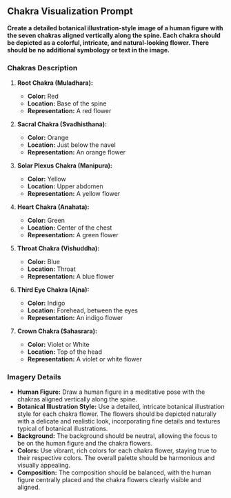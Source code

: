 ## Chakra Visualization Prompt

**Create a detailed botanical illustration-style image of a human figure with the seven chakras aligned vertically along the spine. Each chakra should be depicted as a colorful, intricate, and natural-looking flower. There should be no additional symbology or text in the image.**

### Chakras Description

1. **Root Chakra (Muladhara):**
   - **Color:** Red
   - **Location:** Base of the spine
   - **Representation:** A red flower

2. **Sacral Chakra (Svadhisthana):**
   - **Color:** Orange
   - **Location:** Just below the navel
   - **Representation:** An orange flower

3. **Solar Plexus Chakra (Manipura):**
   - **Color:** Yellow
   - **Location:** Upper abdomen
   - **Representation:** A yellow flower

4. **Heart Chakra (Anahata):**
   - **Color:** Green
   - **Location:** Center of the chest
   - **Representation:** A green flower

5. **Throat Chakra (Vishuddha):**
   - **Color:** Blue
   - **Location:** Throat
   - **Representation:** A blue flower

6. **Third Eye Chakra (Ajna):**
   - **Color:** Indigo
   - **Location:** Forehead, between the eyes
   - **Representation:** An indigo flower

7. **Crown Chakra (Sahasrara):**
   - **Color:** Violet or White
   - **Location:** Top of the head
   - **Representation:** A violet or white flower

### Imagery Details

- **Human Figure:** Draw a human figure in a meditative pose with the chakras aligned vertically along the spine.
- **Botanical Illustration Style:** Use a detailed, intricate botanical illustration style for each chakra flower. The flowers should be depicted naturally with a delicate and realistic look, incorporating fine details and textures typical of botanical illustrations.
- **Background:** The background should be neutral, allowing the focus to be on the human figure and the chakra flowers.
- **Colors:** Use vibrant, rich colors for each chakra flower, staying true to their respective colors. The overall palette should be harmonious and visually appealing.
- **Composition:** The composition should be balanced, with the human figure centrally placed and the chakra flowers clearly visible and aligned.